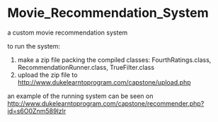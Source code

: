 # Movie_Recommendation_System
a custom movie recommendation system

to run the system:
  1. make a zip file packing the compiled classes: FourthRatings.class, RecommendationRunner.class, TrueFilter.class
  2. upload the zip file to http://www.dukelearntoprogram.com/capstone/upload.php

an example of the running system can be seen on http://www.dukelearntoprogram.com/capstone/recommender.php?id=s6O0Znm589Izlr
